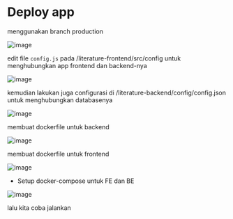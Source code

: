 # Deploy app


menggunakan branch production



![image](https://user-images.githubusercontent.com/18206510/192870358-70cb9e58-7637-499d-aa3b-a7c27f9e4c31.png)




edit file ```config.js``` pada /literature-frontend/src/config untuk menghubungkan app frontend dan backend-nya




![image](https://user-images.githubusercontent.com/18206510/192871377-6ed2377d-aef8-429f-afd7-29c2c6bfbc3d.png)





kemudian lakukan juga configurasi di /literature-backend/config/config.json untuk menghubungkan databasenya




![image](https://user-images.githubusercontent.com/18206510/192872502-e21e19c6-9c33-4c50-8f2a-c9380148a5bb.png)




membuat dockerfile untuk backend



![image](https://user-images.githubusercontent.com/18206510/192875142-133217c3-008e-440c-949a-e10ccf2f6f0c.png)




membuat dockerfile untuk frontend




![image](https://user-images.githubusercontent.com/18206510/192914356-7f668284-52d2-413b-a286-6143854a4d2a.png)




- Setup docker-compose untuk FE dan BE



![image](https://user-images.githubusercontent.com/18206510/192915146-90b5b66d-93f0-4653-ace9-e993128bbd93.png)



lalu kita coba jalankan















